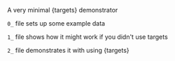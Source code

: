 A very minimal {targets} demonstrator

`0_` file sets up some example data

`1_` file shows how it might work if you didn't use targets

`2_` file demonstrates it with using {targets}
